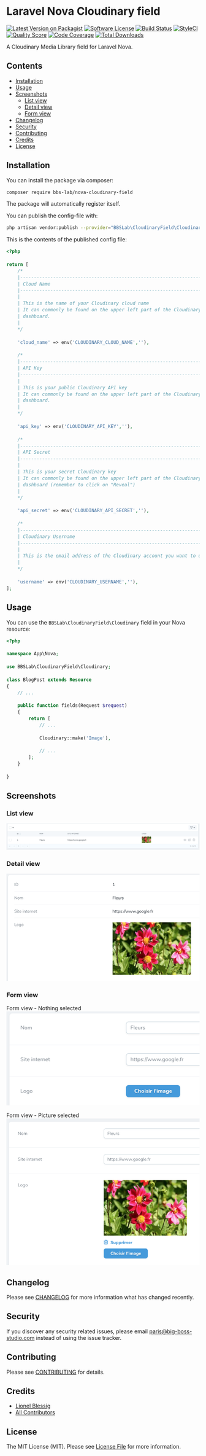 # Laravel Nova Cloudinary field

[![Latest Version on Packagist](https://img.shields.io/packagist/v/bbs-lab/nova-cloudinary-field.svg?style=flat-square)](https://packagist.org/packages/bbs-lab/nova-cloudinary-field)
[![Software License](https://img.shields.io/badge/license-MIT-brightgreen.svg?style=flat-square)](LICENSE.md)
[![Build Status](https://img.shields.io/travis/bbs-lab/nova-cloudinary-field/master.svg?style=flat-square)](https://travis-ci.org/bbs-lab/nova-cloudinary-field)
[![StyleCI](https://styleci.io/repos/217854455/shield)](https://styleci.io/repos/217854455)
[![Quality Score](https://img.shields.io/scrutinizer/g/bbs-lab/nova-cloudinary-field.svg?style=flat-square)](https://scrutinizer-ci.com/g/bbs-lab/nova-cloudinary-field)
[![Code Coverage](https://img.shields.io/scrutinizer/coverage/g/bbs-lab/nova-cloudinary-field/master.svg?style=flat-square)](https://scrutinizer-ci.com/g/bbs-lab/nova-cloudinary-field/?branch=master)
[![Total Downloads](https://img.shields.io/packagist/dt/bbs-lab/nova-cloudinary-field.svg?style=flat-square)](https://packagist.org/packages/bbs-lab/nova-cloudinary-field)

A Cloudinary Media Library field for Laravel Nova.

## Contents

- [Installation](#installation)
- [Usage](#usage)
- [Screenshots](#screenshots)
    - [List view](#list-view)
    - [Detail view](#detail-view)
    - [Form view](#form-view)
- [Changelog](#changelog)
- [Security](#security)
- [Contributing](#contributing)
- [Credits](#credits)
- [License](#license)

## Installation

You can install the package via composer:

``` bash
composer require bbs-lab/nova-cloudinary-field
```

The package will automatically register itself.

You can publish the config-file with:

```bash
php artisan vendor:publish --provider="BBSLab\CloudinaryField\CloudinaryFieldServiceProvider" --tag="config"
```

This is the contents of the published config file:

```php
<?php

return [
    /*
    |--------------------------------------------------------------------------
    | Cloud Name
    |--------------------------------------------------------------------------
    |
    | This is the name of your Cloudinary cloud name
    | It can commonly be found on the upper left part of the Cloudinary
    | dashboard.
    |
    */

    'cloud_name' => env('CLOUDINARY_CLOUD_NAME',''),

    /*
    |--------------------------------------------------------------------------
    | API Key
    |--------------------------------------------------------------------------
    |
    | This is your public Cloudinary API key
    | It can commonly be found on the upper left part of the Cloudinary
    | dashboard.
    |
    */

    'api_key' => env('CLOUDINARY_API_KEY',''),

    /*
    |--------------------------------------------------------------------------
    | API Secret
    |--------------------------------------------------------------------------
    |
    | This is your secret Cloudinary key
    | It can commonly be found on the upper left part of the Cloudinary
    | dashboard (remember to click on "Reveal")
    |
    */

    'api_secret' => env('CLOUDINARY_API_SECRET',''),

    /*
    |--------------------------------------------------------------------------
    | Cloudinary Username
    |--------------------------------------------------------------------------
    |
    | This is the email address of the Cloudinary account you want to use.
    |
    */

    'username' => env('CLOUDINARY_USERNAME',''),
];
```


## Usage

You can use the `BBSLab\CloudinaryField\Cloudinary` field in your Nova resource:

```php
<?php

namespace App\Nova;

use BBSLab\CloudinaryField\Cloudinary;

class BlogPost extends Resource
{
    // ...
    
    public function fields(Request $request)
    {
        return [
            // ...

            Cloudinary::make('Image'),

            // ...
        ];
    }
    
}
```

## Screenshots

### List view

![List view](screenshots/screenshot_list.png?raw=true "How image appears on list view")

### Detail view

![Detail view](screenshots/screenshot_detail.png?raw=true "How image appears on detail view")

### Form view

Form view - Nothing selected
![Form view - Nothing selected](screenshots/screenshot_edit_novalue.png?raw=true "How image appears on form view with no picture selected")

Form view - Picture selected
![Form view - Picture selected](screenshots/screenshot_edit_selected.png?raw=true "How image appears on form view with picture selected")

## Changelog

Please see [CHANGELOG](CHANGELOG.md) for more information what has changed recently.

## Security

If you discover any security related issues, please email paris@big-boss-studio.com instead of using the issue tracker.

## Contributing

Please see [CONTRIBUTING](CONTRIBUTING.md) for details.

## Credits

- [Lionel Blessig](https://github.com/wasitum)
- [All Contributors](../../contributors)

## License

The MIT License (MIT). Please see [License File](LICENSE.md) for more information.
